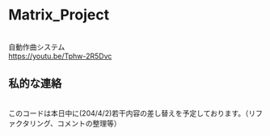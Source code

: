 # Matrix_Project

<br>自動作曲システム
<br>https://youtu.be/Tphw-2R5Dvc
<br>
## 私的な連絡
<br>このコードは本日中に(204/4/2)若干内容の差し替えを予定しております。（リファクタリング、コメントの整理等）
